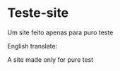 # Teste-site

Um site feito apenas para puro teste

English translate:

A site made only for pure test

